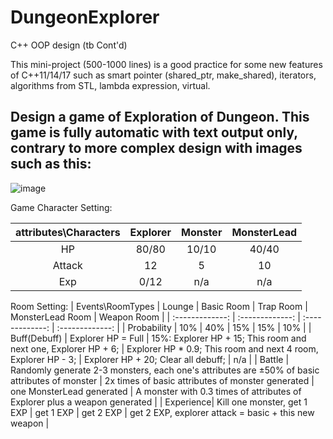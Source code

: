 # DungeonExplorer
C++ OOP design (tb Cont'd)

This mini-project (500-1000 lines) is a good practice for some new features of C++11/14/17 such as smart pointer (shared_ptr, make_shared), iterators, algorithms from STL, lambda expression, virtual.

## Design a game of Exploration of Dungeon. This game is fully automatic with text output only, contrary to more complex design with images such as this:
![image](https://user-images.githubusercontent.com/89890055/226417229-31c67cdb-8f28-4f18-9a09-2a513944f99d.png)

Game Character Setting:

| attributes\Characters  | Explorer  | Monster | MonsterLead |
| :-------------: | :-------------: | :-------------: | :-------------: |
| HP  | 80/80 | 10/10 | 40/40 |
| Attack | 12  | 5 | 10 |
| Exp | 0/12 | n/a | n/a |


Room Setting:
| Events\RoomTypes | Lounge | Basic Room | Trap Room | MonsterLead Room | Weapon Room |
| :-------------: | :-------------: | :-------------: | :-------------: |
| Probability  | 10% | 40% | 15% | 15% | 10% |
| Buff(Debuff) | Explorer HP = Full  | 15%: Explorer HP + 15; This room and next one, Explorer HP + 6;  | Explorer HP * 0.9; This room and next 4 room, Explorer HP - 3; | Explorer HP + 20; Clear all debuff; | n/a |
| Battle | Randomly generate 2-3 monsters, each one's attributes are ±50% of basic attributes of monster  | 2x times of basic attributes of monster generated | one MonsterLead generated | A monster with 0.3 times of attributes of Explorer plus a weapon generated |
| Experience| Kill one monster, get 1 EXP | get 1 EXP | get 2 EXP | get 2 EXP, explorer attack = basic + this new weapon |

